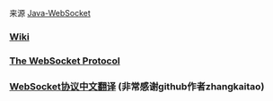 来源 [Java-WebSocket](https://github.com/TooTallNate/Java-WebSocket)
###    [Wiki](https://github.com/TooTallNate/Java-WebSocket/wiki)
###  [The WebSocket Protocol](https://tools.ietf.org/html/rfc6455)
###   [WebSocket协议中文翻译](https://github.com/zhangkaitao/websocket-protocol) (非常感谢github作者zhangkaitao)
    